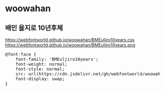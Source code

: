 # woowahan

## 배민 을지로 10년후체<br>
https://webfontworld.github.io/woowahan/BMEuljiro10years.css<br>
https://webfontworld.github.io/woowahan/BMEuljiro10years.png

<pre>
@font-face {
    font-family: 'BMEuljiro10years';
    font-weight: normal; 
    font-style: normal; 
    src: url(https://cdn.jsdelivr.net/gh/webfontworld/woowahan/BMEuljiro10years.woff2) format('woff');
    font-display: swap;
}
</pre>

